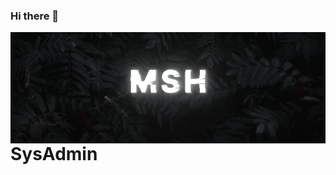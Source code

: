 ### Hi there 👋

<img align="right" src="https://github.com/msh-8/msh-8/blob/main/images/msh-8_banner_binary.gif">

# SysAdmin
